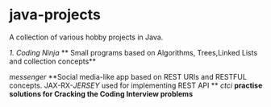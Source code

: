 # java-projects
A collection of various hobby projects in Java.

*1. Coding Ninja*
** Small programs based on Algorithms, Trees,Linked Lists and collection concepts**

*messenger*
**Social media-like app based on REST URIs and RESTFUL concepts. JAX-RX-*JERSEY* used for implementing REST API **
*ctci*
**practise solutions for Cracking the Coding Interview problems**
